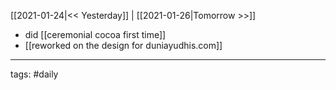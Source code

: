 [[2021-01-24|<< Yesterday]] | [[2021-01-26|Tomorrow >>]]

- did [[ceremonial cocoa first time]]
- [[reworked on the design for duniayudhis.com]]

___
tags: #daily

